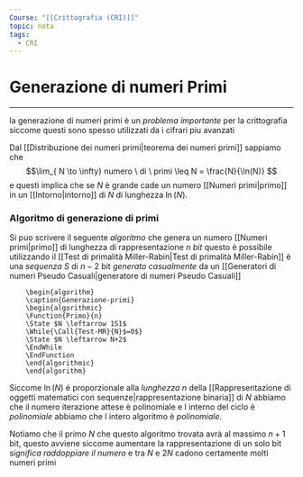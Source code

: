 ```yaml
---
Course: "[[Crittografia (CRI)]]"
topic: nota
tags:
  - CRI
---
```

# Generazione di numeri Primi
---
la generazione di numeri primi è un _problema importante_ per la crittografia siccome questi sono spesso utilizzati da i cifrari piu avanzati

Dal [[Distribuzione dei numeri primi|teorema dei numeri primi]] sappiamo che 
$$\lim_{ N \to \infty} numero \ di  \ primi \leq N = \frac{N}{\ln(N)} $$
e questi implica che se $N$ è grande cade un numero [[Numeri primi|primo]] in un [[Intorno|intorno]] di $N$ di lunghezza $\ln(N)$.

### Algoritmo di generazione di primi
Si puo scrivere il seguente _algoritmo_  che genera un numero [[Numeri primi|primo]]  di lunghezza di rappresentazione $n$  _bit_ questo è possibile utilizzando il [[Test di primalità Miller-Rabin|Test di primalità Miller-Rabin]] è una _sequenza_ $S$ di $n-2$ bit _generato casualmente_ da un [[Generatori di numeri Pseudo Casuali|generatore di numeri Pseudo Casuali]]

```pseudo
	\begin{algorithm}
	\caption{Generazione-primi}
	\begin{algorithmic}
	\Function{Primo}{n}
	\State $N \leftarrow 1S1$
	\While{\Call{Test-MR}{N}$=0$}
	\State $N \leftarrow N+2$ 
	\EndWhile 
	\EndFunction
	\end{algorithmic}
	\end{algorithm}
```

Siccome $\ln(N)$ é proporzionale alla _lunghezza_ $n$ della [[Rappresentazione di oggetti matematici con sequenze|rappresentazione binaria]] di $N$ abbiamo che il numero iterazione attese è polinomiale e l interno del ciclo è _polinomiale_ abbiamo che l intero algoritmo è _polinomiale_.

Notiamo che il primo $N$ che questo algoritmo trovata avrà al massimo $n+1$ bit, questo avviene siccome aumentare la rappresentazione di un  solo bit _significa raddoppiare il numero_ e tra $N$ e $2N$ cadono certamente molti numeri primi

